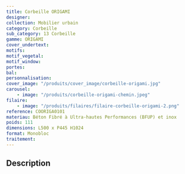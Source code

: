 ```yaml
---
title: Corbeille ORIGAMI
designer:
collection: Mobilier urbain
category: Corbeille
sub_category: 13 Corbeille
gamme: ORIGAMI
cover_undertext:
motifs:
motif_vegetal:
motif_window:
portes:
bal:
personnalisation:
cover_image: "/produits/cover_image/corbeille-origami.jpg"
carousel:
    - image: "/produits/corbeille-origami-chemin.jpeg"
filaire:
    - image: "/produits/filaires/filaire-corbeille-origami-2.png"
reference: COORIGA0101
materiau: Béton Fibré à Ultra-hautes Performances (BFUP) et inox
poids: 111
dimensions: L500 x P445 H1024
format: Monobloc
traitement:
---
```


## Description
